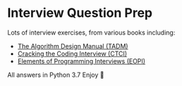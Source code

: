 # Interview Question Prep
Lots of interview exercises, from various books including:
- [The Algorithm Design Manual (TADM)](http://www.algorist.com/)
- [Cracking the Coding Interview (CTCI)](http://www.crackingthecodinginterview.com/)
- [Elements of Programming Interviews (EOPI)](https://www.amazon.com/dp/1479274836)

All answers in Python 3.7
Enjoy 🤙
